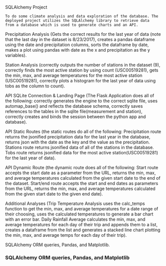 SQLAlchemy Project 

    To do some climate analysis and data exploration of the database. The deployed project utilizes the SQLAlchemy library to retrieve data 
    from a database which is used to generate charts and an API.


Precipitation Analysis (Gets the correct results for the last year of data (note that the last day in the dataset is 8/23/2017), creates a pandas dataframe
using the date and precipitation columns, sorts the dataframe by date, makes a plot using pandas with date as the x and precipitation as the y variables).

Station Analysis (correctly outputs the number of stations in the dataset (9), correctly finds the most active station by using count (USC00519281), gets the min, max, and average temperatures for the most active station (USC00519281), correctly plots a histogram for the last year of data using tobs as the column to count).

API SQLite Connection & Landing Page (The Flask Application does all of the following: correctly generates the engine to the correct sqlite file, uses automap_base() and reflects the database schema, correctly saves references to the tables in the sqlite file(measurement and station), correctly creates and binds the session between the python app and database).

API Static Routes (the static routes do all of the following: Precipitation route returns the jsonified precipitation data for the last year in the database, returns json with the date as the key and the value as the precipitation. Stations route returns jsonified data of all of the stations in the database. Tobs route returns jsonified data for the most active station(USC00519281) for the last year of data).

API Dynamic Route (the dynamic route does all of
the following: Start route accepts the start date as a parameter from the URL, returns the min, max, and average temperatures calculated from the given start
date to the end of the dataset. Start/end route accepts the start and end dates as parameters from the URL, returns the min, max, and average temperatures calculated from the given start date to the given end date).

Additional Analyses (Trip Temperature Analysis uses the calc_temps function to get the min, max, and average temperatures for a date range of their choosing, uses the calculated temperatures to generate a bar chart with an error bar. Daily Rainfall Average calculates the min, max, and average temperatures for each day of their trip and appends them to a list, creates a dataframe from the list and generates a stacked line chart plotting the min, max, and average temps for each day of their trip).

SQLAlchemy ORM queries, Pandas, and Matplotlib.

### SQLAlchemy ORM queries, Pandas, and Matplotlib






